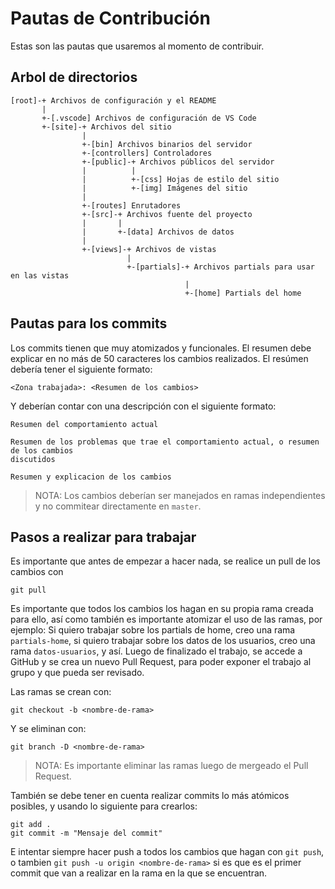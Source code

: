 Pautas de Contribución
======================

Estas son las pautas que usaremos al momento de contribuir.

Arbol de directorios
--------------------

    [root]-+ Archivos de configuración y el README
           |
           +-[.vscode] Archivos de configuración de VS Code
           +-[site]-+ Archivos del sitio
                    |
                    +-[bin] Archivos binarios del servidor
                    +-[controllers] Controladores
                    +-[public]-+ Archivos públicos del servidor
                    |          |
                    |          +-[css] Hojas de estilo del sitio
                    |          +-[img] Imágenes del sitio
                    |
                    +-[routes] Enrutadores
                    +-[src]-+ Archivos fuente del proyecto
                    |       |
                    |       +-[data] Archivos de datos
                    |
                    +-[views]-+ Archivos de vistas
                              |
                              +-[partials]-+ Archivos partials para usar en las vistas
                                           |
                                           +-[home] Partials del home

Pautas para los commits
-----------------------

Los commits tienen que muy atomizados y funcionales. El resumen debe explicar en
no más de 50 caracteres los cambios realizados. El resúmen debería tener el
siguiente formato:

    <Zona trabajada>: <Resumen de los cambios>

Y deberían contar con una descripción con el siguiente formato:

    Resumen del comportamiento actual

    Resumen de los problemas que trae el comportamiento actual, o resumen de los cambios
    discutidos

    Resumen y explicacion de los cambios

> NOTA: Los cambios deberían ser manejados en ramas independientes y no commitear
directamente en `master`.

Pasos a realizar para trabajar
------------------------------

Es importante que antes de empezar a hacer nada, se realice un pull de los cambios
con

```shell
git pull
```

Es importante que todos los cambios los hagan en su propia rama creada para ello,
así como también es importante atomizar el uso de las ramas, por ejemplo: Si quiero
trabajar sobre los partials de home, creo una rama `partials-home`, si quiero
trabajar sobre los datos de los usuarios, creo una rama `datos-usuarios`, y así.
Luego de finalizado el trabajo, se accede a GitHub y se crea un nuevo Pull Request,
para poder exponer el trabajo al grupo y que pueda ser revisado.

Las ramas se crean con:

```shell
git checkout -b <nombre-de-rama>
```

Y se eliminan con:

```shell
git branch -D <nombre-de-rama>
```

> NOTA: Es importante eliminar las ramas luego de mergeado el Pull Request.

También se debe tener en cuenta realizar commits lo más atómicos posibles, y usando
lo siguiente para crearlos:

```shell
git add .
git commit -m "Mensaje del commit"
```

E intentar siempre hacer push a todos los cambios que hagan con `git push`, o tambien
`git push -u origin <nombre-de-rama>` si es que es el primer commit que van a
realizar en la rama en la que se encuentran.
